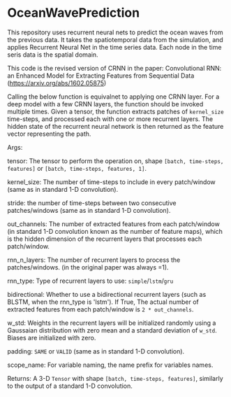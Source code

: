 # OceanWavePrediction
This repository uses recurrent neural nets to predict the ocean waves from the previous data. It takes the spatiotemporal data from the simulation, and applies Recurrent Neural Net in the time series data. Each node in the time seris data is the spatial domain.


This code is the revised version of CRNN in the paper:
Convolutional RNN: an Enhanced Model for Extracting Features from Sequential Data (https://arxiv.org/abs/1602.05875)

Calling the below function is equivalnet to applying one CRNN layer. For a deep model with a few
CRNN layers, the function should be invoked multiple times. 
Given a tensor, the function extracts patches of `kernel_size` time-steps, and processed each 
with one or more recurrent layers. The hidden state of the recurrent neural network is then 
returned as the feature vector representing the path. 

Args:

  tensor: The tensor to perform the operation on, shape `[batch, time-steps, features]`
          or `[batch, time-steps, features, 1]`.
          
  kernel_size: The number of time-steps to include in every patch/window (same as in standard 1-D convolution).
  
  stride: the number of time-steps between two consecutive patches/windows (same as in standard 1-D convolution).
  
  out_channels: The number of extracted features from each patch/window (in standard 1-D convolution 
                known as the number of feature maps), which is the hidden dimension of the recurrent 
                layers that processes each patch/window.
                
  rnn_n_layers: The number of recurrent layers to process the patches/windows. 
    (in the original paper was always =1). 
    
  rnn_type: Type of recurrent layers to use: `simple`/`lstm`/`gru`
  
  bidirectional: Whether to use a bidirectional recurrent layers (such as BLSTM, when the rnn_type is 'lstm'). 
                 If True, The actual number of extracted features from each patch/window is `2 * out_channels`.
                 
  w_std: Weights in the recurrent layers will be initialized randomly using a Gaussaian distribution with
         zero mean and a standard deviation of `w_std`. Biases are initialized with zero. 
         
  padding: `SAME` or `VALID` (same as in standard 1-D convolution).
  
  scope_name: For variable naming, the name prefix for variables names.  
  
Returns:
A 3-D `Tensor` with shape `[batch, time-steps, features]`, similarly to the output of a standard 1-D convolution. 

